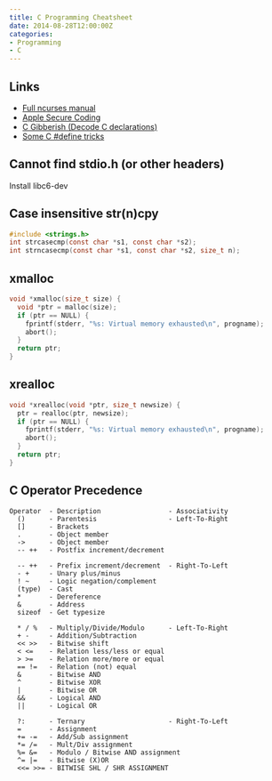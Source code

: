 ```yaml
---
title: C Programming Cheatsheet
date: 2014-08-28T12:00:00Z
categories:
- Programming
- C
---
```

## Links
* [Full ncurses manual](http://pubs.opengroup.org/onlinepubs/7908799/xcurses/curses.h.html)  
* [Apple Secure Coding](https://developer.apple.com/library/ios/documentation/Security/Conceptual/SecureCodingGuide/SecureCodingGuide.pdf)   
* [C Gibberish (Decode C declarations)](http://cdecl.org)   
* [Some C #define tricks](https://mort.coffee/home/obscure-c-features/)  

## Cannot find stdio.h (or other headers)
Install libc6-dev

## Case insensitive str(n)cpy
```c
#include <strings.h>
int strcasecmp(const char *s1, const char *s2);
int strncasecmp(const char *s1, const char *s2, size_t n);
```

## xmalloc
```c
void *xmalloc(size_t size) {
  void *ptr = malloc(size);
  if (ptr == NULL) {
    fprintf(stderr, "%s: Virtual memory exhausted\n", progname);
    abort();
  }
  return ptr;
}
```

## xrealloc
```c
void *xrealloc(void *ptr, size_t newsize) {
  ptr = realloc(ptr, newsize);
  if (ptr == NULL) {
    fprintf(stderr, "%s: Virtual memory exhausted\n", progname);
    abort();
  }
  return ptr;
}
```

## C Operator Precedence
    Operator  - Description                 - Associativity
      ()      - Parentesis                  - Left-To-Right
      []      - Brackets
      .       - Object member
      ->      - Object member
      -- ++   - Postfix increment/decrement

      -- ++   - Prefix increment/decrement  - Right-To-Left
      - +     - Unary plus/minus
      ! ~     - Logic negation/complement
      (type)  - Cast
      *       - Dereference
      &       - Address
      sizeof  - Get typesize

      * / %   - Multiply/Divide/Modulo      - Left-To-Right
      + -     - Addition/Subtraction
      << >>   - Bitwise shift
      < <=    - Relation less/less or equal
      > >=    - Relation more/more or equal
      == !=   - Relation (not) equal
      &       - Bitwise AND
      ^       - Bitwise XOR
      |       - Bitwise OR
      &&      - Logical AND
      ||      - Logical OR

      ?:      - Ternary                     - Right-To-Left
      =       - Assignment
      += -=   - Add/Sub assignment
      *= /=   - Mult/Div assignment
      %= &=   - Modulo / Bitwise AND assignment
      ^= |=   - Bitwise (X)OR
      <<= >>= - BITWISE SHL / SHR ASSIGNMENT

